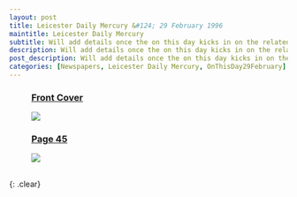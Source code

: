 ```yaml
---
layout: post
title: Leicester Daily Mercury &#124; 29 February 1996
maintitle: Leicester Daily Mercury
subtitle: Will add details once the on this day kicks in on the related British Newspaper Archive page. Note this will not be until 2024 which is the next leep year.
description: Will add details once the on this day kicks in on the related British Newspaper Archive page. Note this will not be until 2024 which is the next leep year.
post_description: Will add details once the on this day kicks in on the related British Newspaper Archive page. Note this will not be until 2024 which is the next leep year.
categories: [Newspapers, Leicester Daily Mercury, OnThisDay29February]
---
```


<figure class="fig1">
<h3 id="cover"><a href="#cover">Front Cover</a></h3>
<a href="/assets/images/newspaper/1996-02-29-leicester-daily-mercury-fc.png"><img src="/assets/images/newspaper/1996-02-29-leicester-daily-mercury-fc.png" class="full-width zoom-in"></a>
</figure>

<figure class="fig2">
<h3 id="page-45"><a href="#page-45">Page 45</a></h3>
<a href="/assets/images/newspaper/1996-02-29-leicester-daily-mercury-page-45.png"><img src="/assets/images/newspaper/1996-02-29-leicester-daily-mercury-page-45.png" class="full-width zoom-in"></a>
</figure>

<br />{: .clear}

